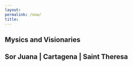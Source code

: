 ```yaml
--- 
layout: 
permalink: /now/
title:
---
```


<link rel="stylesheet" href="https://unpkg.com/tachyons@4.12.0/css/tachyons.min.css"/>
<article class="vh-100 dt w-100 bg-dark-pink">
  <div class="dtc v-mid tc white ph3 ph4-l">
    <h1 class="f6 f2-m f-subheadline-l fw6 tc">Mysics and Visionaries</h1>
    <h2 class="f6 f2-m f-subheadline-l fw6 tc">Sor Juana | Cartagena | Saint Theresa</h2>

  </div>
</article>

    
